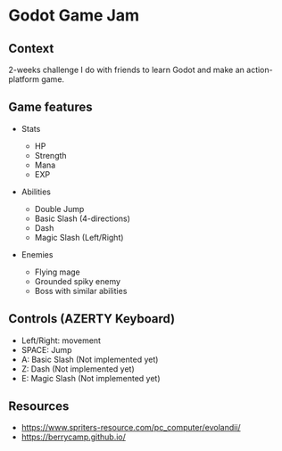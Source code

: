 # Godot Game Jam

## Context

2-weeks challenge I do with friends to learn Godot and make an action-platform game.

## Game features

- Stats
	- HP
	- Strength
	- Mana
	- EXP

- Abilities
	- Double Jump
	- Basic Slash (4-directions)
	- Dash
	- Magic Slash (Left/Right)

- Enemies
	- Flying mage
	- Grounded spiky enemy
	- Boss with similar abilities

## Controls (AZERTY Keyboard)

- Left/Right: movement
- SPACE: Jump
- A: Basic Slash (Not implemented yet)
- Z: Dash (Not implemented yet)
- E: Magic Slash (Not implemented yet)

## Resources

- https://www.spriters-resource.com/pc_computer/evolandii/
- https://berrycamp.github.io/